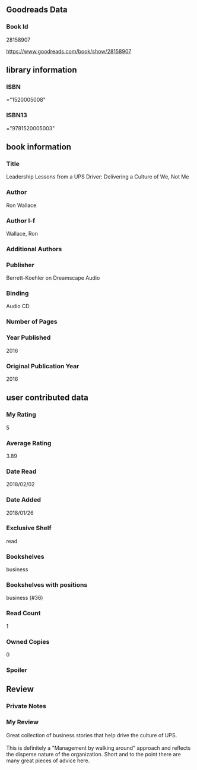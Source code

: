 <!-- This template shows how to bulk convert all columns of data into one markdown file -->
<!-- caveat: KeyError if there's a mismatch. Empty values output nothing -->

## Goodreads Data

### Book Id 

28158907

https://www.goodreads.com/book/show/28158907

## library information

### ISBN 
="1520005008"

### ISBN13 
="9781520005003"

## book information

### Title
Leadership Lessons from a UPS Driver: Delivering a Culture of We, Not Me

### Author 
Ron Wallace

### Author l-f 
Wallace, Ron

### Additional Authors


### Publisher 
Berrett-Koehler on Dreamscape Audio

### Binding
Audio CD

### Number of Pages


### Year Published
2016

### Original Publication Year 
2016

## user contributed data

### My Rating
5

### Average Rating
3.89

### Date Read
2018/02/02

### Date Added
2018/01/26

### Exclusive Shelf
read

### Bookshelves
business

### Bookshelves with positions
business (#36)

### Read Count
1

### Owned Copies
0

### Spoiler 


## Review

### Private Notes


### My Review
Great collection of business stories that help drive the culture of UPS.<br/><br/>This is definitely a "Management by walking around" approach and reflects the disperse nature of the organization. Short and to the point there are many great pieces of advice here.